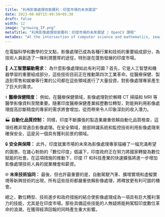 ```yaml
---
title: "利用影像處理技能獲利：印度市場的未來展望"
date: 2023-08-08T15:49:59+05:30
draft: false
width: 12
image: "growing_IP.png"
metaTitle: "利用影像處理技能獲利：印度市場的未來展望 | OpenCV 課程"
metaDes: "At the intersection of computer science and mathematics, image processing has become an essential component of various industries and technologies, creating a lucrative pathway for skilled individuals, particularly in the thriving Indian market."
---
```


 在電腦科學和數學的交叉點，影像處理已成為各種行業和技術的重要組成部分，為技術人員創造了一條利潤豐厚的途徑，特別是在蓬勃發展的印度市場。
<!--more-->

🎯 **人工智慧驅動需求：** 為什麼影像處理如此有利可圖？首先，它是人工智慧和機器學習的重要組成部分，這些技術目前正在推動第四次工業革命。從醫療保健、製造到零售和娛樂等行業的公司都在這些領域進行了大量投資，對影像處理專家產生了巨大的需求。

⚕️ **醫療保健精度：** 例如，在醫療保健領域，影像處理對於解釋 CT 掃描和 MRI 等醫學影像資料至關重要。隨著印度醫療保健產業經歷數位轉型，對能夠利用影像處理提高診斷精度的專家的需求將會增加，從而帶來令人印象深刻的收入潛力。

🏭 **自動化品質控制：** 同樣，印度不斷擴張的製造業嚴重依賴自動化品質檢查，這項任務非常適合影像處理。在安全領域，臉部辨識系統和監控技術利用影像處理來確保安全，這是另一個具有獲利前景的領域。

🔒 **安全與保障：** 此外，印度就業市場的未來為影像處理專家描繪了一幅充滿希望的圖景。在雄心勃勃的「數位印度」倡議下，印度政府正在努力將國家轉變為數位賦能的社會。在這項措施的推動下，印度 IT 和科技產業的快速擴張將進一步增加影像處理技術人員的就業機會和薪資。

🌐 **未來技術協同：** 最後，但也許最重要的是，自動駕駛汽車、擴增實境和虛擬實境等新興技術的出現，所有這些技術都嚴重依賴影像處理，將釋放更有利可圖的機會。

總之，數位轉型、技術進步和政府措施的結合使影像處理成為一項具有巨大獲利潛力的技能，尤其是在印度市場。那些具備這些技能的人無疑將能夠駕馭印度數位革命的浪潮，在獲得經濟回報的同時產生重大影響。